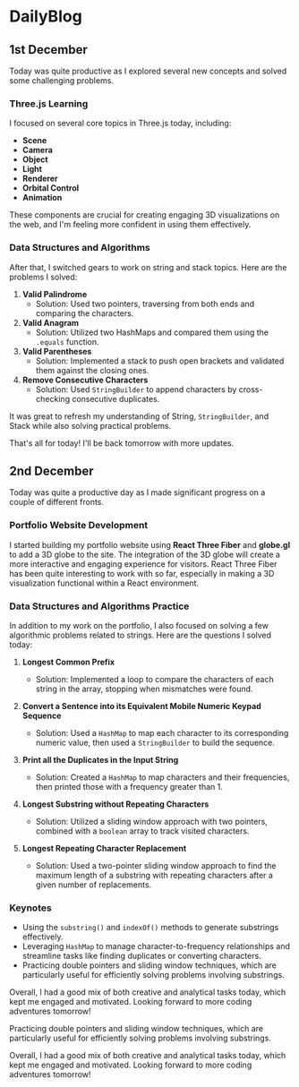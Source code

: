 # DailyBlog

## 1st December

Today was quite productive as I explored several new concepts and solved some challenging problems.

### Three.js Learning
I focused on several core topics in Three.js today, including:
- **Scene**
- **Camera**
- **Object**
- **Light**
- **Renderer**
- **Orbital Control**
- **Animation**

These components are crucial for creating engaging 3D visualizations on the web, and I'm feeling more confident in using them effectively.

### Data Structures and Algorithms
After that, I switched gears to work on string and stack topics. Here are the problems I solved:

1. **Valid Palindrome**  
   - Solution: Used two pointers, traversing from both ends and comparing the characters.
2. **Valid Anagram**  
   - Solution: Utilized two HashMaps and compared them using the `.equals` function.
3. **Valid Parentheses**  
   - Solution: Implemented a stack to push open brackets and validated them against the closing ones.
4. **Remove Consecutive Characters**  
   - Solution: Used `StringBuilder` to append characters by cross-checking consecutive duplicates.

It was great to refresh my understanding of String, `StringBuilder`, and Stack while also solving practical problems.

That's all for today! I'll be back tomorrow with more updates.

## 2nd December

Today was quite a productive day as I made significant progress on a couple of different fronts.

### Portfolio Website Development

I started building my portfolio website using **React Three Fiber** and **globe.gl** to add a 3D globe to the site. The integration of the 3D globe will create a more interactive and engaging experience for visitors. React Three Fiber has been quite interesting to work with so far, especially in making a 3D visualization functional within a React environment.

### Data Structures and Algorithms Practice

In addition to my work on the portfolio, I also focused on solving a few algorithmic problems related to strings. Here are the questions I solved today:

1. **Longest Common Prefix**  
   - Solution: Implemented a loop to compare the characters of each string in the array, stopping when mismatches were found.

2. **Convert a Sentence into its Equivalent Mobile Numeric Keypad Sequence**  
   - Solution: Used a `HashMap` to map each character to its corresponding numeric value, then used a `StringBuilder` to build the sequence.

3. **Print all the Duplicates in the Input String**  
   - Solution: Created a `HashMap` to map characters and their frequencies, then printed those with a frequency greater than 1.

4. **Longest Substring without Repeating Characters**  
   - Solution: Utilized a sliding window approach with two pointers, combined with a `boolean` array to track visited characters.

5. **Longest Repeating Character Replacement**  
   - Solution: Used a two-pointer sliding window approach to find the maximum length of a substring with repeating characters after a given number of replacements.

### Keynotes
- Using the `substring()` and `indexOf()` methods to generate substrings effectively.
- Leveraging `HashMap` to manage character-to-frequency relationships and streamline tasks like finding duplicates or converting characters.
- Practicing double pointers and sliding window techniques, which are particularly useful for efficiently solving problems involving substrings.

Overall, I had a good mix of both creative and analytical tasks today, which kept me engaged and motivated. Looking forward to more coding adventures tomorrow!


Practicing double pointers and sliding window techniques, which are particularly useful for efficiently solving problems involving substrings.

Overall, I had a good mix of both creative and analytical tasks today, which kept me engaged and motivated. Looking forward to more coding adventures tomorrow!
